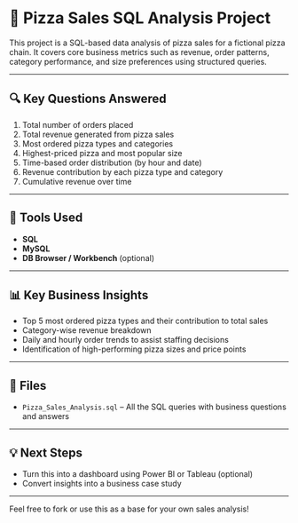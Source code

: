 # 🍕 Pizza Sales SQL Analysis Project

This project is a SQL-based data analysis of pizza sales for a fictional pizza chain. It covers core business metrics such as revenue, order patterns, category performance, and size preferences using structured queries.

---

## 🔍 Key Questions Answered

1. Total number of orders placed
2. Total revenue generated from pizza sales
3. Most ordered pizza types and categories
4. Highest-priced pizza and most popular size
5. Time-based order distribution (by hour and date)
6. Revenue contribution by each pizza type and category
7. Cumulative revenue over time

---

## 🧰 Tools Used

- **SQL**
- **MySQL**
- **DB Browser / Workbench** (optional)

---

## 📊 Key Business Insights

- Top 5 most ordered pizza types and their contribution to total sales
- Category-wise revenue breakdown
- Daily and hourly order trends to assist staffing decisions
- Identification of high-performing pizza sizes and price points

---

## 📌 Files

- `Pizza_Sales_Analysis.sql` – All the SQL queries with business questions and answers

---

## 💡 Next Steps

- Turn this into a dashboard using Power BI or Tableau (optional)
- Convert insights into a business case study

---

Feel free to fork or use this as a base for your own sales analysis!

